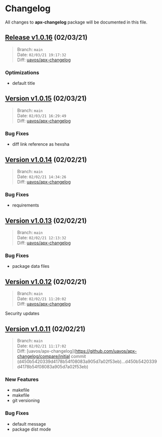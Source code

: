 # Changelog

All changes to **apx-changelog** package will be documented in this file.

## [Release v1.0.16](https://github.com/uavos/apx-changelog/releases/tag/release-1.0.16) (02/03/21)

> Branch: `main`\
> Date: `02/03/21 19:17:32`\
> Diff: [uavos/apx-changelog](https://github.com/uavos/apx-changelog/compare/c29dc9f9239bfabd043806bf9fbb6bbd7516e7b3...42e5c8237eaed010368426a313b986de9014b046)

### Optimizations
* default title

## [Version v1.0.15](https://github.com/uavos/apx-changelog/releases/tag/release-1.0.15) (02/03/21)

> Branch: `main`\
> Date: `02/03/21 16:29:49`\
> Diff: [uavos/apx-changelog](https://github.com/uavos/apx-changelog/compare/1324889440b45098885c528cd541f5208a76fc44...0d82753c12124a97149a110e96cafe698f2b5302)

### Bug Fixes
* diff link reference as hexsha

## [Version v1.0.14](https://github.com/uavos/apx-changelog/releases/tag/release-1.0.14) (02/02/21)

> Branch: `main`\
> Date: `02/02/21 14:34:26`\
> Diff: [uavos/apx-changelog](https://github.com/uavos/apx-changelog/compare/changelog...2c91c5118b79826143f48c23a887304b12d91add)

### Bug Fixes
* requirements

## [Version v1.0.13](https://github.com/uavos/apx-changelog/releases/tag/release-1.0.13) (02/02/21)

> Branch: `main`\
> Date: `02/02/21 12:13:32`\
> Diff: [uavos/apx-changelog](https://github.com/uavos/apx-changelog/compare/changelog...ef4a997134fcfab7810205fc898b02eed2c2ed06)

### Bug Fixes
* package data files

## [Version v1.0.12](https://github.com/uavos/apx-changelog/releases/tag/release-1.0.12) (02/02/21)

> Branch: `main`\
> Date: `02/02/21 11:20:02`\
> Diff: [uavos/apx-changelog](https://github.com/uavos/apx-changelog/compare/changelog...8dc6840bbabaa067bda1296eb591ef235556bfc7)

Security updates

## [Version v1.0.11](https://github.com/uavos/apx-changelog/releases/tag/release-1.0.11) (02/02/21)

> Branch: `main`\
> Date: `02/02/21 11:17:02`\
> Diff: [uavos/apx-changelog](https://github.com/uavos/apx-changelog/compare/initial commit (d450b5420339d4178b54f08083a905d7a02f53eb)...d450b5420339d4178b54f08083a905d7a02f53eb)

### New Features
* makefile
* makefile
* git versioning

### Bug Fixes
* default message
* package dist mode

